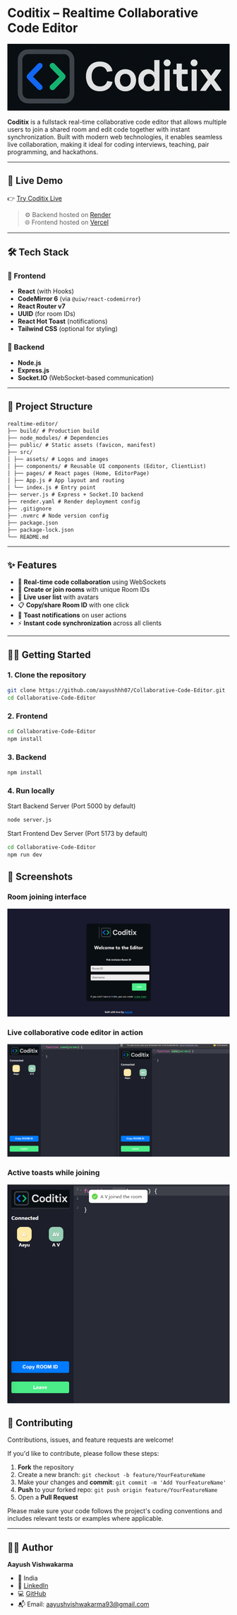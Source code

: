 # Coditix – Realtime Collaborative Code Editor

![Coditix Banner](src/assets/logo.png)

**Coditix** is a fullstack real-time collaborative code editor that allows multiple users to join a shared room and edit code together with instant synchronization. Built with modern web technologies, it enables seamless live collaboration, making it ideal for coding interviews, teaching, pair programming, and hackathons.

---

## 🚀 Live Demo

👉 [Try Coditix Live](https://collaborative-code-editor-rho.vercel.app/)

> ⚙️ Backend hosted on [Render](https://coditix.onrender.com/)  
> 🌐 Frontend hosted on [Vercel](https://collaborative-code-editor-rho.vercel.app/)

---

## 🛠️ Tech Stack

### 🔹 Frontend
- **React** (with Hooks)
- **CodeMirror 6** (via `@uiw/react-codemirror`)
- **React Router v7**
- **UUID** (for room IDs)
- **React Hot Toast** (notifications)
- **Tailwind CSS** (optional for styling)

### 🔸 Backend
- **Node.js**
- **Express.js**
- **Socket.IO** (WebSocket-based communication)

---

## 📂 Project Structure
```
realtime-editor/
├── build/ # Production build
├── node_modules/ # Dependencies
├── public/ # Static assets (favicon, manifest)
├── src/
│ ├── assets/ # Logos and images
│ ├── components/ # Reusable UI components (Editor, ClientList)
│ ├── pages/ # React pages (Home, EditorPage)
│ ├── App.js # App layout and routing
│ └── index.js # Entry point
├── server.js # Express + Socket.IO backend
├── render.yaml # Render deployment config
├── .gitignore
├── .nvmrc # Node version config
├── package.json
├── package-lock.json
└── README.md
```


---

## ✨ Features

- 🔄 **Real-time code collaboration** using WebSockets
- 🔗 **Create or join rooms** with unique Room IDs
- 👥 **Live user list** with avatars
- 📋 **Copy/share Room ID** with one click
- 🔔 **Toast notifications** on user actions
- ⚡ **Instant code synchronization** across all clients

---

## 🧑‍💻 Getting Started

### 1. Clone the repository

```bash
git clone https://github.com/aayushhh07/Collaborative-Code-Editor.git
cd Collaborative-Code-Editor
```

### 2. Frontend
```bash
cd Collaborative-Code-Editor
npm install
```

### 3. Backend
```bash
npm install
```

### 4. Run locally 

Start Backend Server (Port 5000 by default)
```bash
node server.js
```
Start Frontend Dev Server (Port 5173 by default)
```bash
cd Collaborative-Code-Editor
npm run dev
```

## 📸 Screenshots

### Room joining interface
![Home Page](public/home.png)

### Live collaborative code editor in action
![Editor Page](public/collab.png)

### Active toasts while joining
![Editor Page](public/joined.png)


## 🤝 Contributing

Contributions, issues, and feature requests are welcome!

If you'd like to contribute, please follow these steps:

1. **Fork** the repository  
2. Create a new branch: `git checkout -b feature/YourFeatureName`  
3. Make your changes and **commit**: `git commit -m 'Add YourFeatureName'`  
4. **Push** to your forked repo: `git push origin feature/YourFeatureName`  
5. Open a **Pull Request**

Please make sure your code follows the project's coding conventions and includes relevant tests or examples where applicable.

---

## 👨‍💻 Author

**Aayush Vishwakarma**

- 📍 India    
- 🔗 [LinkedIn](https://www.linkedin.com/in/aayush-vishwakarma-68a8a92a1)  
- 💻 [GitHub](https://github.com/Aayushhh07)  
- 📬 Email: aayushvishwakarma93@gmail.com







